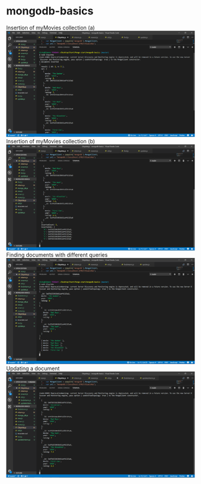 # mongodb-basics
Insertion of myMovies collection (a)
<img src="images/Screenshot (56).png">
Insertion of myMovies collection (b)
<img src="images/Screenshot (57).png">
Finding documents with different queries
<img src="images/Screenshot (58).png">
Updating a document
<img src="images/Screenshot (59).png">
